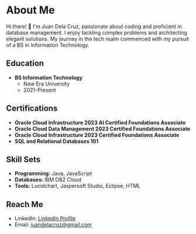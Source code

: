 # About Me

Hi there! 👋 I'm Juan Dela Cruz, passionate about coding and proficient in database management. I enjoy tackling complex problems and architecting elegant solutions. My journey in the tech realm commenced with my pursuit of a BS in Information Technology.

## Education

- **BS Information Technology**
  - New Era University
  - 2021-Present

## Certifications

- **Oracle Cloud Infrastructure 2023 AI Certified Foundations Associate**
- **Oracle Cloud Data Management 2023 Certified Foundations Associate**
- **Oracle Cloud Infrastructure 2023 Certified Foundations Associate**
- **SQL and Relational Databases 101**

## Skill Sets

- **Programming:** Java, JavaScript
- **Databases:** IBM DB2 Cloud
- **Tools:** Lucidchart, Jaspersoft Studio, Eclipse, HTML

## Reach Me

- LinkedIn: [LinkedIn Profile](https://www.linkedin.com/in/juandelacruz/)
- Email: juandelacruz@gmail.com
